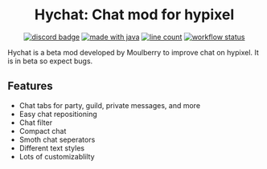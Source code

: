 <h1 align = "center">
	Hychat: Chat mod for hypixel
</h1>

<div align="center">

[![discord badge](https://img.shields.io/discord/516977525906341928?label=discord&color=9089DA&logo=discord&style=for-the-badge)](https://discord.gg/moulberry)
[![made with java](https://img.shields.io/badge/Made%20With-Java-orange?style=for-the-badge&logo=java&logocolor=white)](https://www.java.com/)
[![line count](https://img.shields.io/tokei/lines/github/Tyman/HyChat?style=for-the-badge&logo=github&logocolor=white)](https://github.com/Moulberry/Hychat)
[![workflow status](https://img.shields.io/github/workflow/status/Tyman/Hychat/JSON/master?label=Workflow%20status&style=for-the-badge&logo=github&logocolor=white)](https://github.com/Moulberry/Hychat)
</div>

Hychat is a beta mod developed by Moulberry to improve chat on hypixel. It is in beta so expect bugs.

## Features
- Chat tabs for party, guild, private messages, and more
- Easy chat repositioning
- Chat filter
- Compact chat
- Smoth chat seperators
- Different text styles
- Lots of customizablilty
